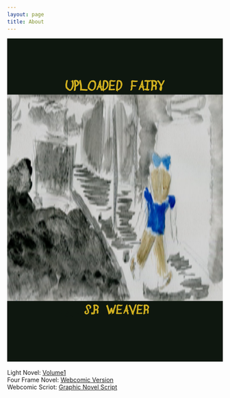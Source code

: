 ```yaml
---
layout: page
title: About
---
```

![cover](https://github.com/LWFlouisa/UploadedFairyAudiobook/blob/main/images/uploadedfairybookcover.png)

Light Novel: [ Volume1 ](https://tapas.io/series/Uploaded-Fairy--Volume-1-/info)<br />
Four Frame Novel: [Webcomic Version](https://tapas.io/series/Uploaded-Fairy/info)<br />
Webcomic Scriot: [Graphic Novel Script](https://lwflouisa.github.io/UploadedFairyAudiobook/script.html)
